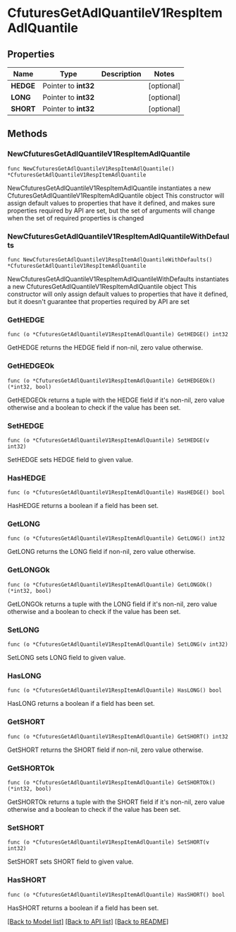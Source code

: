 # CfuturesGetAdlQuantileV1RespItemAdlQuantile

## Properties

Name | Type | Description | Notes
------------ | ------------- | ------------- | -------------
**HEDGE** | Pointer to **int32** |  | [optional] 
**LONG** | Pointer to **int32** |  | [optional] 
**SHORT** | Pointer to **int32** |  | [optional] 

## Methods

### NewCfuturesGetAdlQuantileV1RespItemAdlQuantile

`func NewCfuturesGetAdlQuantileV1RespItemAdlQuantile() *CfuturesGetAdlQuantileV1RespItemAdlQuantile`

NewCfuturesGetAdlQuantileV1RespItemAdlQuantile instantiates a new CfuturesGetAdlQuantileV1RespItemAdlQuantile object
This constructor will assign default values to properties that have it defined,
and makes sure properties required by API are set, but the set of arguments
will change when the set of required properties is changed

### NewCfuturesGetAdlQuantileV1RespItemAdlQuantileWithDefaults

`func NewCfuturesGetAdlQuantileV1RespItemAdlQuantileWithDefaults() *CfuturesGetAdlQuantileV1RespItemAdlQuantile`

NewCfuturesGetAdlQuantileV1RespItemAdlQuantileWithDefaults instantiates a new CfuturesGetAdlQuantileV1RespItemAdlQuantile object
This constructor will only assign default values to properties that have it defined,
but it doesn't guarantee that properties required by API are set

### GetHEDGE

`func (o *CfuturesGetAdlQuantileV1RespItemAdlQuantile) GetHEDGE() int32`

GetHEDGE returns the HEDGE field if non-nil, zero value otherwise.

### GetHEDGEOk

`func (o *CfuturesGetAdlQuantileV1RespItemAdlQuantile) GetHEDGEOk() (*int32, bool)`

GetHEDGEOk returns a tuple with the HEDGE field if it's non-nil, zero value otherwise
and a boolean to check if the value has been set.

### SetHEDGE

`func (o *CfuturesGetAdlQuantileV1RespItemAdlQuantile) SetHEDGE(v int32)`

SetHEDGE sets HEDGE field to given value.

### HasHEDGE

`func (o *CfuturesGetAdlQuantileV1RespItemAdlQuantile) HasHEDGE() bool`

HasHEDGE returns a boolean if a field has been set.

### GetLONG

`func (o *CfuturesGetAdlQuantileV1RespItemAdlQuantile) GetLONG() int32`

GetLONG returns the LONG field if non-nil, zero value otherwise.

### GetLONGOk

`func (o *CfuturesGetAdlQuantileV1RespItemAdlQuantile) GetLONGOk() (*int32, bool)`

GetLONGOk returns a tuple with the LONG field if it's non-nil, zero value otherwise
and a boolean to check if the value has been set.

### SetLONG

`func (o *CfuturesGetAdlQuantileV1RespItemAdlQuantile) SetLONG(v int32)`

SetLONG sets LONG field to given value.

### HasLONG

`func (o *CfuturesGetAdlQuantileV1RespItemAdlQuantile) HasLONG() bool`

HasLONG returns a boolean if a field has been set.

### GetSHORT

`func (o *CfuturesGetAdlQuantileV1RespItemAdlQuantile) GetSHORT() int32`

GetSHORT returns the SHORT field if non-nil, zero value otherwise.

### GetSHORTOk

`func (o *CfuturesGetAdlQuantileV1RespItemAdlQuantile) GetSHORTOk() (*int32, bool)`

GetSHORTOk returns a tuple with the SHORT field if it's non-nil, zero value otherwise
and a boolean to check if the value has been set.

### SetSHORT

`func (o *CfuturesGetAdlQuantileV1RespItemAdlQuantile) SetSHORT(v int32)`

SetSHORT sets SHORT field to given value.

### HasSHORT

`func (o *CfuturesGetAdlQuantileV1RespItemAdlQuantile) HasSHORT() bool`

HasSHORT returns a boolean if a field has been set.


[[Back to Model list]](../README.md#documentation-for-models) [[Back to API list]](../README.md#documentation-for-api-endpoints) [[Back to README]](../README.md)


